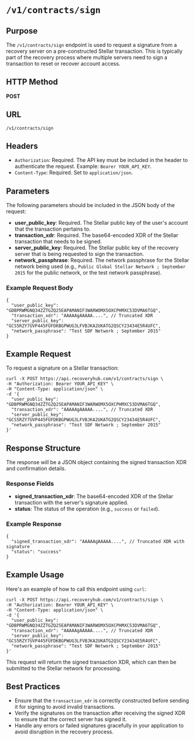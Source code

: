 # `/v1/contracts/sign`

## Purpose
The `/v1/contracts/sign` endpoint is used to request a signature from a recovery server on a pre-constructed Stellar transaction. This is typically part of the recovery process where multiple servers need to sign a transaction to reset or recover account access.

## HTTP Method
**POST**

## URL
`/v1/contracts/sign`

## Headers
- `Authorization`: Required. The API key must be included in the header to authenticate the request. Example: `Bearer YOUR_API_KEY`.
- `Content-Type`: Required. Set to `application/json`.

## Parameters
The following parameters should be included in the JSON body of the request:

- **user_public_key**: Required. The Stellar public key of the user's account that the transaction pertains to.
- **transaction_xdr**: Required. The base64-encoded XDR of the Stellar transaction that needs to be signed.
- **server_public_key**: Required. The Stellar public key of the recovery server that is being requested to sign the transaction.
- **network_passphrase**: Required. The network passphrase for the Stellar network being used (e.g., `Public Global Stellar Network ; September 2015` for the public network, or the test network passphrase).

### Example Request Body

```
{
  "user_public_key": "GDBPRWMGNQ34ZZTGZQ25EAPAMANIF3WARWOMX5OXCPHMXC53DVMA6TGQ",
  "transaction_xdr": "AAAAAgAAAAA....", // Truncated XDR
  "server_public_key": "GCS5RZY7UVP445FUFDKBGPWUG3LFVBJKA2UKATG2QSCY23434E5R4UFC",
  "network_passphrase": "Test SDF Network ; September 2015"
}
```

## Example Request

To request a signature on a Stellar transaction:

```
curl -X POST https://api.recoveryhub.com/v1/contracts/sign \
-H "Authorization: Bearer YOUR_API_KEY" \
-H "Content-Type: application/json" \
-d '{
  "user_public_key": "GDBPRWMGNQ34ZZTGZQ25EAPAMANIF3WARWOMX5OXCPHMXC53DVMA6TGQ",
  "transaction_xdr": "AAAAAgAAAAA....", // Truncated XDR
  "server_public_key": "GCS5RZY7UVP445FUFDKBGPWUG3LFVBJKA2UKATG2QSCY23434E5R4UFC",
  "network_passphrase": "Test SDF Network ; September 2015"
}'
```

## Response Structure
The response will be a JSON object containing the signed transaction XDR and confirmation details.

### Response Fields

- **signed_transaction_xdr**: The base64-encoded XDR of the Stellar transaction with the server's signature applied.
- **status**: The status of the operation (e.g., `success` or `failed`).

### Example Response

```
{
  "signed_transaction_xdr": "AAAAAgAAAAA....", // Truncated XDR with signature
  "status": "success"
}
```

## Example Usage

Here's an example of how to call this endpoint using `curl`:

```
curl -X POST https://api.recoveryhub.com/v1/contracts/sign \
-H "Authorization: Bearer YOUR_API_KEY" \
-H "Content-Type: application/json" \
-d '{
  "user_public_key": "GDBPRWMGNQ34ZZTGZQ25EAPAMANIF3WARWOMX5OXCPHMXC53DVMA6TGQ",
  "transaction_xdr": "AAAAAgAAAAA....", // Truncated XDR
  "server_public_key": "GCS5RZY7UVP445FUFDKBGPWUG3LFVBJKA2UKATG2QSCY23434E5R4UFC",
  "network_passphrase": "Test SDF Network ; September 2015"
}'
```

This request will return the signed transaction XDR, which can then be submitted to the Stellar network for processing.

## Best Practices
- Ensure that the `transaction_xdr` is correctly constructed before sending it for signing to avoid invalid transactions.
- Verify the signatures on the transaction after receiving the signed XDR to ensure that the correct server has signed it.
- Handle any errors or failed signatures gracefully in your application to avoid disruption in the recovery process.
